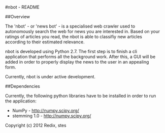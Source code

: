 #nbot - README

##Overview

The 'nbot' - or 'news bot' - is a specialised web crawler used to autonomously search the web for news you are interested in. Based on your ratings of articles you read, the nbot is able to classifiy new articles according to their estimated relevance.

nbot is developed using Python 2.7. The first step is to finish a cli application that performs all the background work. After this, a GUI will be added in order to properly display the news to the user in an appealing form.

Currently, nbot is under active development.

##Dependencies

Currently, the following python libraries have to be installed in order to run the application:

* NumPy - http://numpy.scipy.org/
* stemming 1.0 - http://numpy.scipy.org/


Copyright (c) 2012 Redix, stes